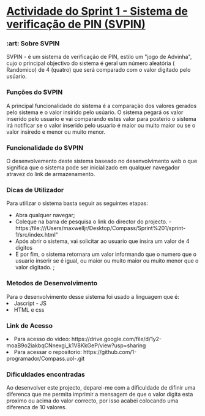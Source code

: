 <h1><u>Actividade do Sprint 1 - Sistema de verificação de PIN (SVPIN)</u></h1>

<h3> :art: Sobre SVPIN</h3>
SVPIN - é um sistema de verificação de PIN, estilo um "jogo de Advinha", cujo o principal objectivo do sistema é geral um número aleatória ( Randomico) de 4 (quatro) que será comparado com o valor digitado pelo usúario.

<h3> Funções do SVPIN</h3>
A principal funcionalidade do sistema é a comparação dos valores gerados pelo sistema e o valor insirido pelo usúario. O sistema pegará os valor inserido pelo usuario e vai comparando estes valor para posterio o sistema irá notificar se o valor inserido pelo usuario é maior ou muito maior ou se o valor insiredo e menor ou muito menor.

<h3> Funcionalidade do SVPIN</h3>
O desenvolvemento deste sistema baseado no desenvolvimento web o que significa que o sistema pode ser inicializado em qualquer navegador atravez do link de armazenamento.

<h3> Dicas de Utilizador</h3>
Para utilizar o sistema basta seguir as seguintes etapas:
<ul>
  <li>Abra qualquer navegar;</li>
  <li>Coleque na barra de pesquisa o link do director do projecto. - https:/file:///Users/maxwelljr/Desktop/Compass/Sprint%201/sprint-1/src/index.html"</li>
   <li>Após abrir o sistema, vai solicitar ao usuario que insira um valor de 4 digitos </li>
   <li>E por fim, o sistema retornara um valor informando que o numero que o usuario inserir se é igual, ou maior ou muito maior ou muito menor que o valor digitado. ; </li>
</ul>

 <h3>Metodos de Desenvolvimento</h3>
 Para o desenvolvimento desse sistema foi usado a linguagem que é:
 <li>Jascript - JS</li>
 <li>HTML e css</li>

 <h3>Link de Acesso</h3>
<li>Para acesso do video: https://drive.google.com/file/d/1y2-moaB9o2iakbqCNnexgi_k1V8KkGeP/view?usp=sharing</li>

<li>Para acessar o repositorio: https://github.com/1-programador/Compass.uol-.git</li>

 <h3>Dificuldades encontradas</h3>
 Ao desenvolver este projecto, deparei-me com a dificuldade de difinir uma diferenca que me permita imprimir a mensagem de que o valor digita esta proximo ou acima do valor correcto, por isso acabei colocando uma diferenca de 10 valores.
 
 
